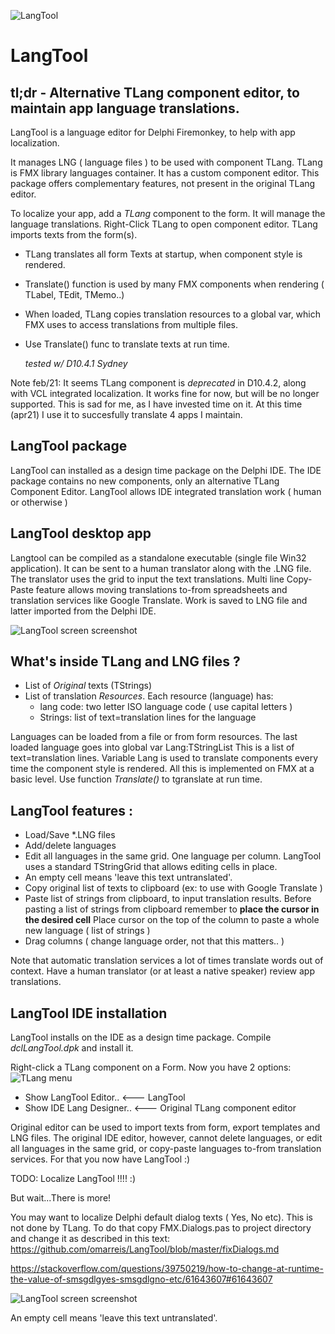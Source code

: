 ![LangTool](LangToolLogo2.png)
# LangTool

## tl;dr - Alternative TLang component editor, to maintain app language translations.

LangTool is a language editor for Delphi Firemonkey, to help with app localization.

It manages LNG ( language files ) to be used with component TLang.
TLang is FMX library languages container. It has a custom component editor.
This package offers complementary features, not present in the original TLang editor.

To localize your app, add a *TLang* component to the form. It will manage the language translations.
Right-Click TLang to open component editor. TLang imports texts from the form(s).

* TLang translates all form Texts at startup, when component style is rendered. 
* Translate() function is used by many FMX components when rendering ( TLabel, TEdit, TMemo..)
* When loaded, TLang copies translation resources to a global var, which FMX uses to access translations from multiple files.
* Use Translate() func to translate texts at run time.

     *tested w/ D10.4.1 Sydney*
     
Note feb/21: It seems TLang component is *deprecated* in D10.4.2, along with VCL integrated localization. It works fine for now, but will be no longer supported. This is sad for me, as I have invested time on it. At this time (apr21) I use it to succesfully  translate 4 apps I maintain. 

## LangTool package
LangTool can installed as a design time package on the Delphi IDE. 
The IDE package contains no new components, only an alternative TLang Component Editor.
LangTool allows IDE integrated translation  work ( human or otherwise )

## LangTool desktop app
Langtool can be compiled as a standalone executable (single file Win32 application). It can be sent to a human translator along with the .LNG file. 
The translator uses the grid to input the text translations. Multi line Copy-Paste feature allows moving translations to-from spreadsheets and translation services like Google Translate. Work is saved to LNG file and latter imported from the Delphi IDE.

![LangTool screen screenshot](LangToolShot2.png) 

## What's inside TLang and LNG files ?

* List of *Original* texts (TStrings) 
* List of translation *Resources*.   Each resource (language) has: 
    * lang code: two letter ISO language code ( use capital letters )
    * Strings: list of text=translation lines for the language

Languages can be loaded from a file or from form resources.
The last loaded language goes into global var Lang:TStringList
This is a list of text=translation lines.
Variable Lang  is used to translate components 
every time the component style is rendered.
All this is implemented on FMX at a basic level.
Use function *Translate()* to tgranslate at run time. 
    
## LangTool  features : 
* Load/Save *.LNG files 
* Add/delete languages
* Edit all languages in the same grid. One language per column. LangTool uses a standard TStringGrid that allows editing cells in place.
* An empty cell means 'leave this text untranslated'. 
* Copy original list of texts to clipboard   (ex: to use with Google Translate ) 
* Paste list of strings from clipboard, to input translation results. 
  Before pasting a list of strings from clipboard remember to **place the cursor in the desired cell** 
  Place cursor on the top of the column to paste a whole new language ( list of strings )
* Drag columns ( change language order, not that this matters.. )   
  
Note that automatic translation services a lot of times translate words out of context.
Have a human translator (or at least a native speaker) review app translations.

## LangTool IDE installation
LangTool installs on the IDE as a design time package.
Compile *dclLangTool.dpk* and install it.

Right-click a TLang component on a Form. Now you have 2 options:
![TLang menu](TLangMenu.png) 

* Show LangTool Editor..              <--- LangTool 
* Show IDE Lang Designer..            <--- Original TLang component editor

Original editor can be used to import texts from form, export templates and LNG files.
The original IDE editor, however, cannot delete languages, or edit all
languages in the same grid, or copy-paste languages to-from translation services.
For that you now have LangTool   :)

TODO: Localize LangTool !!!!   :)

But wait...There is more!

You may want to localize Delphi default dialog texts ( Yes, No etc). This is not done by TLang.
To do that copy FMX.Dialogs.pas to project directory and change it 
as described in this text: https://github.com/omarreis/LangTool/blob/master/fixDialogs.md

https://stackoverflow.com/questions/39750219/how-to-change-at-runtime-the-value-of-smsgdlgyes-smsgdlgno-etc/61643607#61643607

![LangTool screen screenshot](LangToolShot2.png) 

An empty cell means 'leave this text untranslated'. 


